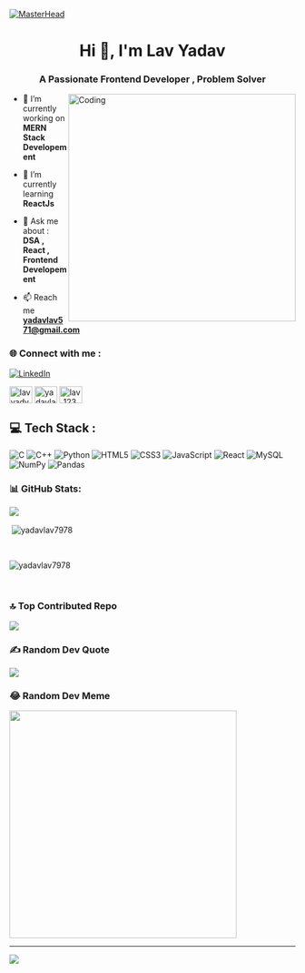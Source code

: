 [![MasterHead](https://camo.githubusercontent.com/04b3af1734c378d7eb20690ca6ce758b5a3fff95abcce7958d3fac32030bbe29/68747470733a2f2f692e6962622e636f2f424c357363475a2f302d3062707933352d4c6336722d41647669762d4c2e676966)]()


<h1 align="center">Hi 👋, I'm Lav Yadav</h1>
<h3 align="center">A Passionate Frontend Developer , Problem Solver </h3>

<img align="right" alt="Coding" width="400" src="https://cdn.dribbble.com/users/1162077/screenshots/3848914/programmer.gif">


- 🔭 I’m currently working on **MERN Stack Developement**

- 🌱 I’m currently learning **ReactJs**
 
 - 💬 Ask me about : **DSA , React , Frontend Developement**

- 📫 Reach me **yadavlav571@gmail.com**
 
### 🌐 Connect with me :
[![LinkedIn](https://img.shields.io/badge/LinkedIn-%230077B5.svg?logo=linkedin&logoColor=white)](https://linkedin.com/in/lav-yadav-1055a5211)

<p align="left">
<a href="https://instagram.com/lavyadv2001" target="_blank"><img align="center" src="https://raw.githubusercontent.com/rahuldkjain/github-profile-readme-generator/master/src/images/icons/Social/instagram.svg" alt="lavyadv2001" height="30" width="40" /></a>
<a href="https://www.codechef.com/users/yadavlav7978" target="_blank"><img align="center" src="https://cdn.jsdelivr.net/npm/simple-icons@3.1.0/icons/codechef.svg" alt="yadavlav7978" height="30" width="40" /></a>
<a href="https://www.leetcode.com/lav_123" target="_blank"><img align="center" src="https://raw.githubusercontent.com/rahuldkjain/github-profile-readme-generator/master/src/images/icons/Social/leet-code.svg" alt="lav_123" height="30" width="40" /></a>
</p>


## 💻 Tech Stack :
![C](https://img.shields.io/badge/c-%2300599C.svg?style=for-the-badge&logo=c&logoColor=white) ![C++](https://img.shields.io/badge/c++-%2300599C.svg?style=for-the-badge&logo=c%2B%2B&logoColor=white) ![Python](https://img.shields.io/badge/python-3670A0?style=for-the-badge&logo=python&logoColor=ffdd54) ![HTML5](https://img.shields.io/badge/html5-%23E34F26.svg?style=for-the-badge&logo=html5&logoColor=white)
![CSS3](https://img.shields.io/badge/css3-%231572B6.svg?style=for-the-badge&logo=css3&logoColor=white)  ![JavaScript](https://img.shields.io/badge/javascript-%23323330.svg?style=for-the-badge&logo=javascript&logoColor=%23F7DF1E) ![React](https://img.shields.io/badge/react-%2320232a.svg?style=for-the-badge&logo=react&logoColor=%2361DAFB) ![MySQL](https://img.shields.io/badge/mysql-%2300f.svg?style=for-the-badge&logo=mysql&logoColor=white) ![NumPy](https://img.shields.io/badge/numpy-%23013243.svg?style=for-the-badge&logo=numpy&logoColor=white) ![Pandas](https://img.shields.io/badge/pandas-%23150458.svg?style=for-the-badge&logo=pandas&logoColor=white)

### 📊 GitHub Stats:
![](https://github-readme-streak-stats.herokuapp.com/?user=yadavlav7978&theme=radical&hide_border=false)<br/>


<p>&nbsp;<img align="center" src="https://github-readme-stats.vercel.app/api?username=yadavlav7978&show_icons=true&locale=en" alt="yadavlav7978" /></p><br/>

<p><img align="center" src="https://github-readme-stats.vercel.app/api/top-langs?username=yadavlav7978&show_icons=true&locale=en&layout=compact" alt="yadavlav7978" /></p><br/>




<!-- Proudly created with GPRM ( https://gprm.itsvg.in ) -->

### 🔝 Top Contributed Repo

![](https://github-contributor-stats.vercel.app/api?username=yadavlav7978&limit=5&theme=dark&combine_all_yearly_contributions=true)


### ✍️ Random Dev Quote
![](https://quotes-github-readme.vercel.app/api?type=horizontal&theme=radical)


### 😂 Random Dev Meme
<img src='https://randommeme-five.vercel.app/' style="height: 400px;"/>

---
[![](https://visitcount.itsvg.in/api?id=yadavlav7978&icon=5&color=0)](https://visitcount.itsvg.in)

<!-- Proudly created with GPRM ( https://gprm.itsvg.in ) -->


